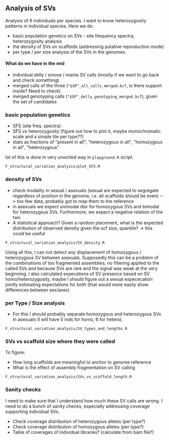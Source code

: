 ## Analysis of SVs

Analysis of 6 individuals per species. I want to know heterozygosity patterns in individual species. Here we do:

 - basic population genetics on SVs - site frequency spectra, heterozygosity analysis
 - the density of SVs on scaffolds (addressing putative reproduction mode)
 - per type / per size analysis of the SVs in the genomes.

#### What do we have in the end

- individual delly / smove / manta SV calls (mostly if we want to go back and check something)
- merged calls of the three (`"$SP"_all_calls_merged.bcf`, is there support inside? Need to check)
- merged genotyping calls (`"$SP"_delly_genotyping_merged.bcf`), given the set of candidates

### basic population genetics

- SFS (site freq. spectra)
- SFS vs heterozygosity (figure out how to plot it, maybe monochromatic scale and a simple tile per type??)
- stats as fractions of "present in all", "heterozygous in all", "homozygous in all", "heterozygous"

lot of this is done in very unsorted way in `playground.R` script.

```
F_structural_variation_analysis/plot_SFS.R
```

### density of SVs

- check modality in sexual / asexuals (sexual are expected to segregate regardless of position in the genome, i.e. all scaffolds should be even) --> too few data, probably got to map them to the reference
- in asexuals we expect unimodal disr for homozygous SVs and bimodal for heterozygous SVs. Furthermore, we expect a negative relation of the two
- A statistical approach? Given a random placement, what is the expected distribution of observed density given the scf size, quantile? -> this could be useful

```
F_structural_variation_analysis/SV_density.R
```

Using all this, I can not detect any displacement of homozygous / heterozygous SV between asexuals. Supposedly this can be a problem of the combinations of too fragmented assemblies, no filtering applied to the called SVs and because SVs are rare and the signal was weak at the very beginning. I also calculated expecations of SV presence based on SV homo/heterozygosity, maybe I should figure out a sexual expececation jointly estimating expectations for both (that would more easily show differences between sex/asex)

### per Type / Size analysis

- For this I should probably separate homozygous and heterozygous SVs in asexuals (I will have 5 inds for homo, 6 for hetero).

```
F_structural_variation_analysis/SV_types_and_lengths.R
```

### SVs vs scaffold size where they were called

To figure:
 - How long scaffolds are meaningful to anchor to genome reference
 - What is the effect of assembly fragmentation on SV calling

```
F_structural_variation_analysis/SVs_vs_scaffold_length.R
```

### Sanity checks

I need to make sure that I understand how much these SV calls are wrong. I need to do a bunch of sanity checks, especially addressing coverage supporting individual SVs.

- Check coverage distribution of heterozygous alleles (per type?)
- Check coverage distribution of homozygous alleles (per type?)
- Table of coverages of individual libraries? (calculate from bam file?)